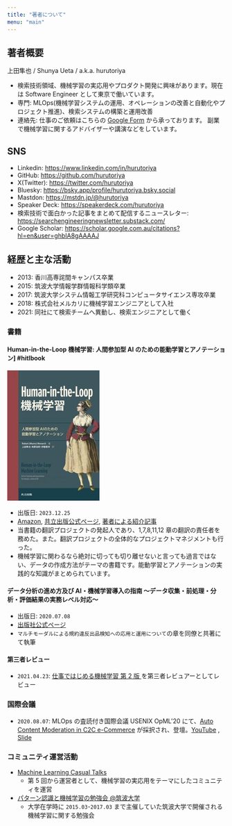 ```yaml
---
title: "著者について"
menu: "main"
---
```


## 著者概要

上田隼也 / Shunya Ueta / a.k.a. hurutoriya

- 検索技術領域、機械学習の実応用やプロダクト開発に興味があります。現在は Software Engineer として東京で働いています。
- 専門: MLOps(機械学習システムの運用、オペレーションの改善と自動化やプロジェクト推進)、検索システムの構築と運用改善
- 連絡先: 仕事のご依頼はこちらの [Google Form](https://forms.gle/u4By33EpvdUoGbhTA) から承っております。
  副業で機械学習に関するアドバイザーや講演などをしています。

## SNS

- Linkedin: https://www.linkedin.com/in/hurutoriya
- GitHub: https://github.com/hurutoriya
- X(Twitter): https://twitter.com/hurutoriya
- Bluesky: https://bsky.app/profile/hurutoriya.bsky.social
- Mastdon: https://mstdn.jp/@hurutoriya
- Speaker Deck: https://speakerdeck.com/hurutoriya
- 検索技術で面白かった記事をまとめて配信するニュースレター: https://searchengineeringnewsletter.substack.com/
- Google Scholar: https://scholar.google.com.au/citations?hl=en&user=ghbIA8gAAAAJ

## 経歴と主な活動

- 2013: 香川高専詫間キャンパス卒業
- 2015: 筑波大学情報学群情報科学類卒業
- 2017: 筑波大学システム情報工学研究科コンピュータサイエンス専攻卒業
- 2018: 株式会社メルカリに機械学習エンジニアとして入社
- 2021: 同社にて検索チームへ異動し、検索エンジニアとして働く

### 書籍

#### Human-in-the-Loop 機械学習: 人間参加型 AI のための能動学習とアノテーション] #hitlbook

[![Human-in-the-Loop 機械学習: 人間参加型 AI のための能動学習とアノテーション](/images/hitlbook-cover.jpg)](https://amzn.to/47u5tFz)

- 出版日: `2023.12.25`
- [Amazon](https://amzn.to/47u5tFz), [共立出版公式ページ](https://www.kyoritsu-pub.co.jp/book/b10039888.html), [著者による紹介記事](/posts/2023-11-14-2336/)
- 当書籍の翻訳プロジェクトの発起人であり、1,7,8,11,12 章の翻訳の責任者を務めた。また。翻訳プロジェクトの全体的なプロジェクトマネジメントも行った。
- 機械学習に関わるなら絶対に切っても切り離せないと言っても過言ではない、データの作成方法がテーマの書籍です。能動学習とアノテーションの実践的な知識がまとめられています。

#### データ分析の進め方及び AI・機械学習導入の指南 ～データ収集・前処理・分析・評価結果の実務レベル対応～

- 出版日: `2020.07.08`
- [出版社公式ページ](https://johokiko.co.jp/publishing/BC200701.php)
- `マルチモーダルによる規約違反出品検知への応用と運用について`の章を同僚と共著にて執筆

#### 第三者レビュー

- `2021.04.23`: [仕事ではじめる機械学習 第 2 版 ](https://amzn.to/3RtVTgy) を第三者レビュアーとしてレビュー

### 国際会議

- `2020.08.07`: MLOps の査読付き国際会議 USENIX OpML'20 にて、[Auto Content Moderation in C2C e-Commerce](https://www.usenix.org/conference/opml20/presentation/ueta) が採択され、登壇。[YouTube](https://www.youtube.com/watch?v=_rvEcH_zyt4)
  , [Slide](https://speakerdeck.com/hurutoriya/auto-content-moderation-in-c2c-e-commerce-at-opml20)

### コミュニティ運営活動

- [Machine Learning Casual Talks](https://mlct.connpass.com/)
  - 第 5 回から運営者として、機械学習の実応用をテーマにしたコミュニティを運営
- [パターン認識と機械学習の勉強会 @筑波大学](https://cs-cafe.connpass.com/)
  - 大学在学時に `2015.03`-`2017.03` まで主催していた筑波大学で開催される機械学習に関する勉強会

